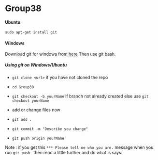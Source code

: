 # Group38
<h4> Ubuntu </h4>

 `sudo apt-get install git`


<h4>Windows</h4>
   <p>
Download git for windows from<a href "www.google.com> here</a> Then use git bash.
   </p>
  
  
<h5>Using git on Windows/Ubuntu</h5>
<ul>

<li> 

`git clone <url>` if you have not cloned the repo

</li>
<li>

`cd Group38`

</li>
<li>

`git checkout -b yourName` if branch not already created else use `git checkout yourName`</li>
<li> 

add or change files now</li>
<li> 

`git add .`</li>
<li>

`git commit -m "Describe you change"`</li>
<li>

`git push origin yourName`</li>
</ul>



Note : if you get this `*** Please tell me who you are.` message when you run `git push ` then read a little further and do what is says.

